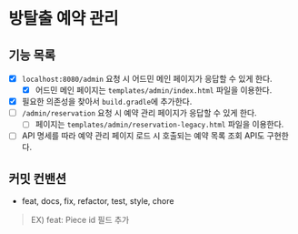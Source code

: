 # 방탈출 예약 관리

## 기능 목록
- [x] `localhost:8080/admin` 요청 시 어드민 메인 페이지가 응답할 수 있게 한다.
  - [x] 어드민 메인 페이지는 `templates/admin/index.html` 파일을 이용한다.
- [x] 필요한 의존성을 찾아서 `build.gradle`에 추가한다.
- [ ] `/admin/reservation` 요청 시 예약 관리 페이지가 응답할 수 있게 한다.
  - [ ] 페이지는 `templates/admin/reservation-legacy.html` 파일을 이용한다.
- [ ] API 명세를 따라 예약 관리 페이지 로드 시 호출되는 예약 목록 조회 API도 구현한다.

## 커밋 컨밴션
- feat, docs, fix, refactor, test, style, chore
> EX) feat: Piece id 필드 추가
